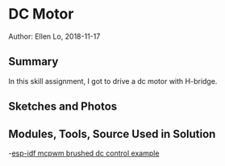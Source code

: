 #  DC Motor

Author: Ellen Lo, 2018-11-17

## Summary
In this skill assignment, I got to drive a dc motor with H-bridge.

## Sketches and Photos


## Modules, Tools, Source Used in Solution
-[esp-idf mcpwm brushed dc control example](https://github.com/espressif/esp-idf/tree/11b444b8f493165eb4d93f44111669ee46be0327/examples/peripherals/mcpwm/mcpwm_brushed_dc_control)
